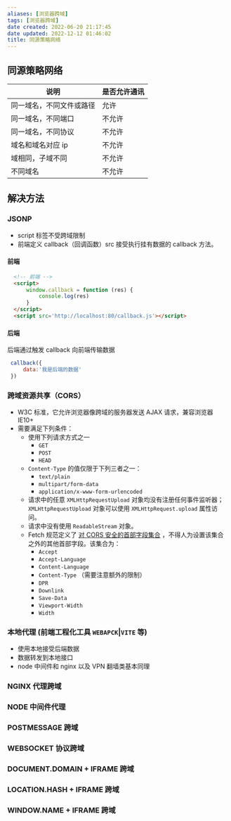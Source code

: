 ```yaml
---
aliases: [浏览器跨域]
tags: [浏览器跨域]
date created: 2022-06-20 21:17:45
date updated: 2022-12-12 01:46:02
title: 同源策略网络
---
```


## 同源策略网络

| 说明           | 是否允许通讯 |
| ------------ | ------ |
| 同一域名，不同文件或路径 | 允许     |
| 同一域名，不同端口    | 不允许    |
| 同一域名，不同协议    | 不允许    |
| 域名和域名对应 ip   | 不允许    |
| 域相同，子域不同     | 不允许    |
| 不同域名         | 不允许    |


## 解决方法

### JSONP

- script 标签不受跨域限制
- 前端定义 callback（回调函数）src 接受执行挂有数据的 callback 方法。

#### 前端

```html
  <!-- 前端 -->
  <script>
      window.callback = function (res) {
          console.log(res)
      }
  </script>
  <script src='http://localhost:80/callback.js'></script>
```

#### 后端

后端通过触发 callback 向前端传输数据

```javascript
 callback({
     data:'我是后端的数据'
 })
```

### 跨域资源共享（CORS）

- W3C 标准，它允许浏览器像跨域的服务器发送 AJAX 请求，兼容浏览器 IE10+
- 需要满足下列条件：
  - 使用下列请求方式之一
    - `GET`
    - `POST`
    - `HEAD`
  - `Content-Type` 的值仅限于下列三者之一：
    - `text/plain`
    - `multipart/form-data`
    - `application/x-www-form-urlencoded`
  - 请求中的任意 `XMLHttpRequestUpload` 对象均没有注册任何事件监听器；`XMLHttpRequestUpload` 对象可以使用 `XMLHttpRequest.upload` 属性访问。
  - 请求中没有使用 `ReadableStream` 对象。
  - Fetch 规范定义了 [对 CORS 安全的首部字段集合](https://fetch.spec.whatwg.org/[[cors-safelisted-request-header]]) ，不得人为设置该集合之外的其他首部字段。该集合为：
    - `Accept`
    - `Accept-Language`
    - `Content-Language`
    - `Content-Type` （需要注意额外的限制）
    - `DPR`
    - `Downlink`
    - `Save-Data`
    - `Viewport-Width`
    - `Width`

### 本地代理 (前端工程化工具 `WEBAPCK`|`VITE` 等)

- 使用本地接受后端数据
- 数据转发到本地接口
- node 中间件和 nginx 以及 VPN 翻墙类基本同理

### NGINX 代理跨域

### NODE 中间件代理

### POSTMESSAGE 跨域

### WEBSOCKET 协议跨域

### DOCUMENT.DOMAIN + IFRAME 跨域

### LOCATION.HASH + IFRAME 跨域

### WINDOW.NAME + IFRAME 跨域
